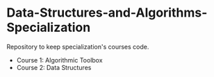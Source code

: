 # Data-Structures-and-Algorithms-Specialization
Repository to keep specialization's courses code.

- Course 1: Algorithmic Toolbox
- Course 2: Data Structures
